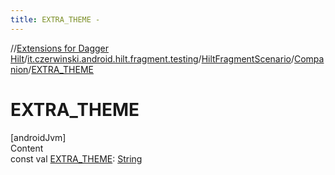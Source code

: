 ```yaml
---
title: EXTRA_THEME -
---
```

//[Extensions for Dagger Hilt](../../../index.html)/[it.czerwinski.android.hilt.fragment.testing](../../index.html)/[HiltFragmentScenario](../index.html)/[Companion](index.html)/[EXTRA_THEME](-e-x-t-r-a_-t-h-e-m-e.html)



# EXTRA_THEME  
[androidJvm]  
Content  
const val [EXTRA_THEME](-e-x-t-r-a_-t-h-e-m-e.html): [String](https://kotlinlang.org/api/latest/jvm/stdlib/kotlin/-string/index.html)  




